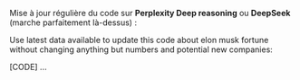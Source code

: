 Mise à jour régulière du code sur **Perplexity Deep reasoning** ou **DeepSeek** (marche parfaitement là-dessus) : 

Use latest data available to update this code about elon musk fortune without changing anything but numbers and potential new companies:

[CODE]
...
